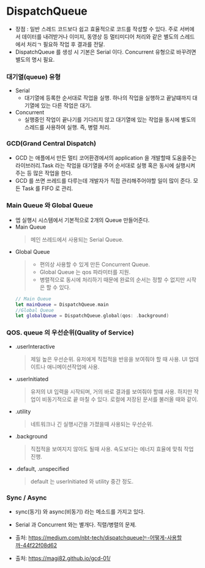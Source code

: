 # DispatchQueue
- 장점 : 일반 스레드 코드보다 쉽고 효율적으로 코드를 작성할 수 있다. 주로 서버에서 데이터를 내려받거나 이미지, 동영상 등 멀티미디어 처리와 같은 별도의 스레드에서 처리ㄱ 필요하 작업 후 결과를 전달.
- DispatchQueue 를 생성 시 기본은 Serial 이다. Concurrent 유형으로 바꾸려면 별도의 명시 필요.

### 대기열(queue) 유형
  - Serial
    - 대기열에 등록한 순서대로 작업을 실행. 하나의 작업을 실행하고 끝날떄까지 대기열에 있는 다른 작업은 대기.
  - Concurrent
    - 실행중인 작업이 끝나기를 기다리지 않고 대기열에 있는 작업을 동시에 별도의 스레드를 사용하여 실행. 즉, 병렬 처리.

### GCD(Grand Central Dispatch)
- GCD 는 애플에서 만든 멀티 코어환경에서의 application 을 개발할때 도움을주는 라이브러리.Task 라는 작업을 대기열을 주어 순서대로 실행 혹은 동시에 실행시켜주는 등 많은 작업을 한다.
- GCD 를 쓰면 쓰레드를 다루는데 개발자가 직접 관리해주어야할 일이 많이 준다. 모든 Task 를 FIFO 로 관리.

### Main Queue 와 Global Queue
- 엡 실행시 시스템에서 기본적으로 2개의 Queue 만들어준다.
- Main Queue
  > 메인 쓰레드에서 사용되는 Serial Queue.
- Global Queue
  > - 편의상 사용할 수 있게 만든 Concurrent Queue.
  > - Global Queue 는 qos 파라미터를 지원.
  > - 병렬적으로 동시에 처리하기 때문에 완료의 순서는 정할 수 없지만 시작은 할 수 있다.
  ```swift
  // Main Queue
  let mainQueue = DispatchQueue.main
  //Global Queue
  let globalQueue = DispatchQueue.global(qos: .background)
  ```

### QOS. queue 의 우선순위(Quality of Service)
- .userInteractive
  > 제일 높은 우선순위. 유저에게 직접적을 반응을 보여줘야 할 때 사용. UI 업데이트나 애니메이션작업에 사용.
- .userInitiated
  > 유저의 UI 입력을 시작되며, 거의 바로 결과를 보여줘야 할떄 사용. 하지만 작업이 비동기적으로 끝 마칠 수 있다. 로컬에 저장된 문서를 불러올 때와 같이.
- .utility
  > 네트워크나 긴 실행시간을 가졌을때 사용되는 우선순위. 
- .background
  > 직접적을 보여지지 않아도 될때 사용. 속도보다는 에너지 효율에 맞춰 작업 진행.
- .default, .unspecified
  > default 는 userInitiated 와 utility 중간 정도.
  
### Sync / Async
- sync(동기) 와 async(비동기) 라는 메소드를 가지고 있다.
- Serial 과 Concurrent 와는 별개다. 직렬/병렬의 문제.
  
- 출처: https://medium.com/nbt-tech/dispatchqueue는-어떻게-사용할까-44f22f08d62
- 출처: https://magi82.github.io/gcd-01/
